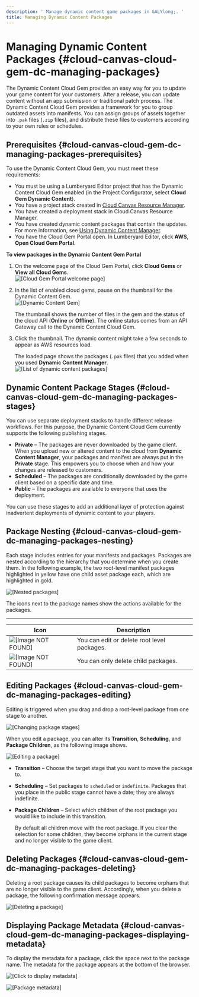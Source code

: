 ```yaml
---
description: ' Manage dynamic content game packages in &ALYlong;. '
title: Managing Dynamic Content Packages
---
```

# Managing Dynamic Content Packages {#cloud-canvas-cloud-gem-dc-managing-packages}

The Dynamic Content Cloud Gem provides an easy way for you to update your game content for your customers\. After a release, you can update content without an app submission or traditional patch process\. The Dynamic Content Cloud Gem provides a framework for you to group outdated assets into manifests\. You can assign groups of assets together into `.pak` files \(`.zip` files\), and distribute these files to customers according to your own rules or schedules\.

## Prerequisites {#cloud-canvas-cloud-gem-dc-managing-packages-prerequisites}

To use the Dynamic Content Cloud Gem, you must meet these requirements:
+ You must be using a Lumberyard Editor project that has the Dynamic Content Cloud Gem enabled \(in the Project Configurator, select **Cloud Gem Dynamic Content**\)\.
+ You have a project stack created in [Cloud Canvas Resource Manager](/docs/userguide/gems/cloud-canvas/ui-rm-overview.md)\.
+ You have created a deployment stack in Cloud Canvas Resource Manager\.
+ You have created dynamic content packages that contain the updates\. For more information, see [Using Dynamic Content Manager](/docs/userguide/gems/cloud-canvas/dc-manager.md)\.
+ You have the Cloud Gem Portal open\. In Lumberyard Editor, click **AWS**, **Open Cloud Gem Portal**\.

**To view packages in the Dynamic Content Gem Portal**

1. On the welcome page of the Cloud Gem Portal, click **Cloud Gems** or **View all Cloud Gems**\.  
![\[Cloud Gem Portal welcome page\]](/images/userguide/cloud_canvas/cloud-canvas-cloud-gem-dc-managing-packages-1.png)

1. In the list of enabled cloud gems, pause on the thumbnail for the Dynamic Content Gem\.  
![\[Dynamic Content Gem\]](/images/userguide/cloud_canvas/cloud-canvas-cloud-gem-dc-managing-packages-2.png)

   The thumbnail shows the number of files in the gem and the status of the cloud API \(**Online** or **Offline**\)\. The online status comes from an API Gateway call to the Dynamic Content Cloud Gem\. 

1. Click the thumbnail\. The dynamic content might take a few seconds to appear as AWS resources load\.

   The loaded page shows the packages \(`.pak` files\) that you added when you used **Dynamic Content Manager**\.  
![\[List of dynamic content packages\]](/images/userguide/cloud_canvas/cloud-canvas-cloud-gem-dc-managing-packages-3.png)

## Dynamic Content Package Stages {#cloud-canvas-cloud-gem-dc-managing-packages-stages}

You can use separate deployment stacks to handle different release workflows\. For this purpose, the Dynamic Content Cloud Gem currently supports the following publishing stages\.
+ **Private** – The packages are never downloaded by the game client\. When you upload new or altered content to the cloud from **Dynamic Content Manager**, your packages and manifest are always put in the **Private** stage\. This empowers you to choose when and how your changes are released to customers\.
+ **Scheduled** – The packages are conditionally downloaded by the game client based on a specific date and time\.
+ **Public** – The packages are available to everyone that uses the deployment\.

You can use these stages to add an additional layer of protection against inadvertent deployments of dynamic content to your players\.

## Package Nesting {#cloud-canvas-cloud-gem-dc-managing-packages-nesting}

Each stage includes entries for your manifests and packages\. Packages are nested according to the hierarchy that you determine when you create them\. In the following example, the two root\-level manifest packages highlighted in yellow have one child asset package each, which are highlighted in gold\.

![\[Nested packages\]](/images/userguide/cloud_canvas/cloud-canvas-cloud-gem-dc-managing-packages-4.png)

The icons next to the package names show the actions available for the packages\.


****  

| Icon | Description | 
| --- | --- | 
| ![\[Image NOT FOUND\]](/images/userguide/cloud_canvas/cloud-canvas-cloud-gem-dc-managing-packages-5.png)  | You can edit or delete root level packages\. | 
|  ![\[Image NOT FOUND\]](/images/userguide/cloud_canvas/cloud-canvas-cloud-gem-dc-managing-packages-6.png)  | You can only delete child packages\. | 

## Editing Packages {#cloud-canvas-cloud-gem-dc-managing-packages-editing}

Editing is triggered when you drag and drop a root\-level package from one stage to another\.

![\[Changing package stages\]](/images/userguide/cloud_canvas/cloud-canvas-cloud-gem-dc-managing-packages-7.png)

When you edit a package, you can alter its **Transition**, **Scheduling**, and **Package Children**, as the following image shows\.

![\[Editing a package\]](/images/userguide/cloud_canvas/cloud-canvas-cloud-gem-dc-managing-packages-8.png)
+ **Transition** – Choose the target stage that you want to move the package to\.
+ **Scheduling** – Set packages to `scheduled` or `indefinite`\. Packages that you place in the public stage cannot have a date; they are always indefinite\.
+  **Package Children** – Select which children of the root package you would like to include in this transition\.

   By default all children move with the root package\. If you clear the selection for some children, they become orphans in the current stage and no longer visible to the game client\.

## Deleting Packages {#cloud-canvas-cloud-gem-dc-managing-packages-deleting}

Deleting a root package causes its child packages to become orphans that are no longer visible to the game client\. Accordingly, when you delete a package, the following confirmation message appears\.

![\[Deleting a package\]](/images/userguide/cloud_canvas/cloud-canvas-cloud-gem-dc-managing-packages-9.png)

## Displaying Package Metadata {#cloud-canvas-cloud-gem-dc-managing-packages-displaying-metadata}

To display the metadata for a package, click the space next to the package name\. The metadata for the package appears at the bottom of the browser\.

![\[Click to display metadata\]](/images/userguide/cloud_canvas/cloud-canvas-cloud-gem-dc-managing-packages-10.png)

![\[Package metadata\]](/images/userguide/cloud_canvas/cloud-canvas-cloud-gem-dc-managing-packages-11.png)